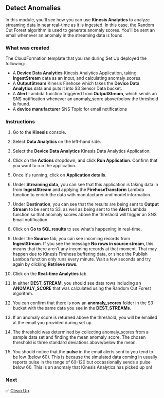 ## Detect Anomalies

In this module, you'll see how you can use **Kinesis Analytics** to analyze streaming data in near real-time as it is ingested. In this case, the Random Cut Forest algorithm is used to generate anomaly scores. You'll be sent an email whenever an anomaly in the streaming data is found.

### What was created

The CloudFormation template that you ran during Set Up deployed the following:

* A **Device Data Analytics** Kinesis Analytics Application, taking **IngestStream** data as an input, and calculating anomaly_scores.
* A **OutputStream** Kinesis Firehose which takes the **Device Data Analytics** data and puts it into S3 Sensor Data bucket.
* A **Alert** Lambda function triggered from **OutputStream**, which sends an SNS notification whenever an anomaly_score above/below the threshold is found.
* A **device manufacturer** SNS Topic for email notifications

### Instructions
1. Go to the **Kinesis** console.

1. Select **Data Analytics** on the left-hand side.

1. Select the **Device Data Analytics** Kinesis Data Analytics Application.

1. Click on the **Actions** dropdown, and click **Run Application**. Confirm that you want to run the application.

1. Once it's running, click on **Application details**.

1. Under **Streaming data**, you can see that this application is taking data in from **IngestStream** and applying the **FirehoseTransform** Lambda function to enrich the data with manufacturer and model information.

1. Under **Destination**, you can see that the results are being sent to **Output Stream** to be sent to S3, as well as being sent to the **Alert** Lambda function so that anomaly scores above the threshold will trigger an SNS Email notification.

1. Click on **Go to SQL results** to see what's happening in real-time.

1. Under the **Source** tab, you can see incoming records from **IngestStream**. If you see the message **No rows in source stream**, this means that there aren't any incoming records at that moment. That may happen due to Kinesis Firehose buffering data, or since the Publish Lambda function only runs every minute. Wait a few seconds and try again by clicking **Retrieve rows**.

1. Click on the **Real-time Analytics** tab.

1. In either **DEST_STREAM**, you should see data rows including an **ANOMALY_SCORE** that was calculated using the Random Cut Forest algorithm.

1. You can confirm that there is now an **anomaly_scores** folder in the S3 bucket with the same data you see in the **DEST_STREAMs**.

1. If an anomaly score is returned above the threshold, you will be emailed at the email you provided during set up.

1. The threshold was determined by collecting anomaly_scores from a sample data set and finding the mean anomaly_score. The chosen threshold is three standard deviations above/below the mean.

1. You should notice that the **pulse** in the email alerts sent to you tend to be low (below 60). This is because the simulated data coming in usually reports pulse in the range of 60-120 but occassionally sends a pulse below 60. This is an anomaly that Kinesis Analytics has picked up on!

### Next

:white_check_mark: [Clean Up][cleanup].

[cleanup]: ../4_CleanUp/
